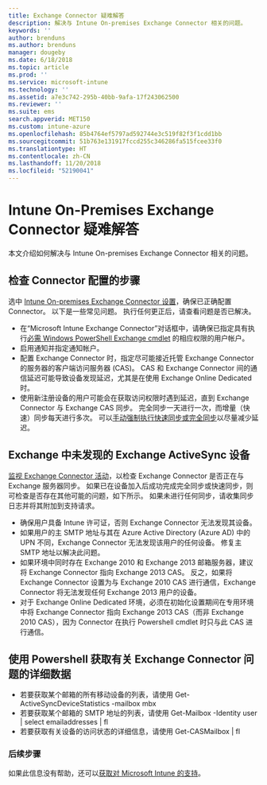 ```yaml
---
title: Exchange Connector 疑难解答
description: 解决与 Intune On-premises Exchange Connector 相关的问题。
keywords: ''
author: brenduns
ms.author: brenduns
manager: dougeby
ms.date: 6/18/2018
ms.topic: article
ms.prod: ''
ms.service: microsoft-intune
ms.technology: ''
ms.assetid: a7e3c742-295b-40bb-9afa-17f243062500
ms.reviewer: ''
ms.suite: ems
search.appverid: MET150
ms.custom: intune-azure
ms.openlocfilehash: 85b4764ef5797ad592744e3c519f82f3f1cdd1bb
ms.sourcegitcommit: 51b763e131917fccd255c346286fa515fcee33f0
ms.translationtype: HT
ms.contentlocale: zh-CN
ms.lasthandoff: 11/20/2018
ms.locfileid: "52190041"
---
```

# <a name="troubleshoot-the-intune-on-premises-exchange-connector"></a>Intune On-Premises Exchange Connector 疑难解答

本文介绍如何解决与 Intune On-premises Exchange Connector 相关的问题。

## <a name="steps-for-checking-the-connector-configuration"></a>检查 Connector 配置的步骤 

选中 [Intune On-premises Exchange Connector 设置](exchange-connector-install.md)，确保已正确配置 Connector。 以下是一些常见问题。 执行任何更正后，请查看问题是否已解决。

 - 在“Microsoft Intune Exchange Connector”对话框中，请确保已指定具有执行[必需 Windows PowerShell Exchange cmdlet](exchange-connector-install.md#exchange-cmdlet-requirements) 的相应权限的用户帐户。
- 启用通知并指定通知帐户。
 - 配置 Exchange Connector 时，指定尽可能接近托管 Exchange Connector 的服务器的客户端访问服务器 (CAS)。 CAS 和 Exchange Connector 间的通信延迟可能导致设备发现延迟，尤其是在使用 Exchange Online Dedicated 时。
 - 使用新注册设备的用户可能会在获取访问权限时遇到延迟，直到 Exchange Connector 与 Exchange CAS 同步。 完全同步一天进行一次，而增量（快速）同步每天进行多次。  可以[手动强制执行快速同步或完全同步](exchange-connector-install.md#manually-force-a-quick-sync-or-full-sync)以尽量减少延迟。
 
## <a name="exchange-activesync-device-not-discovered-from-exchange"></a>Exchange 中未发现的 Exchange ActiveSync 设备
[监视 Exchange Connector 活动](exchange-connector-install.md#on-premises-exchange-connector-high-availability-support)，以检查 Exchange Connector 是否正在与 Exchange 服务器同步。 如果已在设备加入后成功完成完全同步或快速同步，则可检查是否存在其他可能的问题，如下所示。 如果未进行任何同步，请收集同步日志并将其附加到支持请求。

 - 确保用户具备 Intune 许可证，否则 Exchange Connector 无法发现其设备。
 - 如果用户的主 SMTP 地址与其在 Azure Active Directory (Azure AD) 中的 UPN 不同，Exchange Connector 无法发现该用户的任何设备。 修复主 SMTP 地址以解决此问题。
 - 如果环境中同时存在 Exchange 2010 和 Exchange 2013 邮箱服务器，建议将 Exchange Connector 指向 Exchange 2013 CAS。 反之，如果将 Exchange Connector 设置为与 Exchange 2010 CAS 进行通信，Exchange Connector 将无法发现任何 Exchange 2013 用户的设备。 
- 对于 Exchange Online Dedicated 环境，必须在初始化设置期间在专用环境中将 Exchange Connector 指向 Exchange 2013 CAS（而非 Exchange 2010 CAS），因为 Connector 在执行 Powershell cmdlet 时只与此 CAS 进行通信。


## <a name="using-powershell-to-get-more-data-on-exchange-connector-issues"></a>使用 Powershell 获取有关 Exchange Connector 问题的详细数据
- 若要获取某个邮箱的所有移动设备的列表，请使用 Get-ActiveSyncDeviceStatistics -mailbox mbx
- 若要获取某个邮箱的 SMTP 地址的列表，请使用 Get-Mailbox -Identity user | select emailaddresses | fl
- 若要获取有关设备的访问状态的详细信息，请使用 Get-CASMailbox <upn> | fl

### <a name="next-steps"></a>后续步骤
如果此信息没有帮助，还可以[获取对 Microsoft Intune 的支持](get-support.md)。
